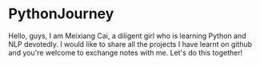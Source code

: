 # PythonJourney
Hello, guys, I am Meixiang Cai, a diligent girl who is learning Python and NLP devotedly. I would like to share all the projects I have learnt on github and you're welcome to exchange notes with me. Let's do this together!
